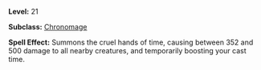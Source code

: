 <!-- TITLE: Spell: Clock Shock -->
<!-- SUBTITLE:  -->

**Level:** 21

**Subclass:** [Chronomage](chronomage)

**Spell Effect:** Summons the cruel hands of time, causing between 352 and 500 damage to all nearby creatures, and temporarily boosting your cast time.